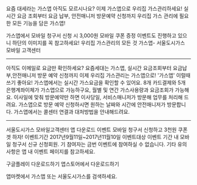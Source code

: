 요즘 대세라는 가스앱 아직도 모르시나요?
이제 가스앱으로 우리집 가스관리하세요!
실시간 요금 조회부터 요금 납부, 안전매니저 방문예약 신청까지
우리집 가스 관리에 필요한 모든 기능을 담은 가스앱!

가스앱에서 모바일 청구서 신청 시 3,000원 모바일 쿠폰 증정 이벤트도 진행하고 있으니
하단의 이미지를 꼭 참고하세요!
우리집 가스관리의 모든 것
가스앱- 서울도시가스 모바일 고객센터

---------------------

아직도 이메일로 요금만 확인하세요?
요즘세대는 가스앱, 실시간 요금조회부터 요금납부,안전매니저 방문 예약 신청까지 이제 우리집 가스관리는 가스앱으로!
'가스앱' 이럴때 쓰기 좋아요! 가스앱에서는 실시간 가스요금을 확인할 수 있어요. 8개 카드결제와 5개 은행계좌이체가 가스앱으로 가능하구요, 월별 및 연간 가스사용량과 요금조회가 가능해요. 이사일에 맞춰 방문예약만 하면 이사당일, 서비스매니저가 방문해 업무를 처리해 드려요. 가스앱으로 방문 예약 신청하시면 원하는 날짜와 시간에 안전매니저가 방문합니다. 가스앱에서는 콜센터 연결과 대처방법을 안내해드려요.

---------------------------------

서울도시가스 모바일고객센터 앱 다운로드 이벤트
모바일 청구서 신청하고 3천원 쿠폰 겟 하자!
이벤트기간 2017년9월11일~2017년11월10일
이벤트대상 이벤트 기간 내 모바일 청구서 신규 신청회원.
기 참여자는 금번 이벤트에 참여하실 수 없습니다. 기타 유의사항은 앱 내 이벤트 페이지를 참고하세요.

구글플레이 다운로드하기
앱스토어에서 다운로드하기

앱마켓에서 가스앱 또는 서울도시가스를 검색하세요. 